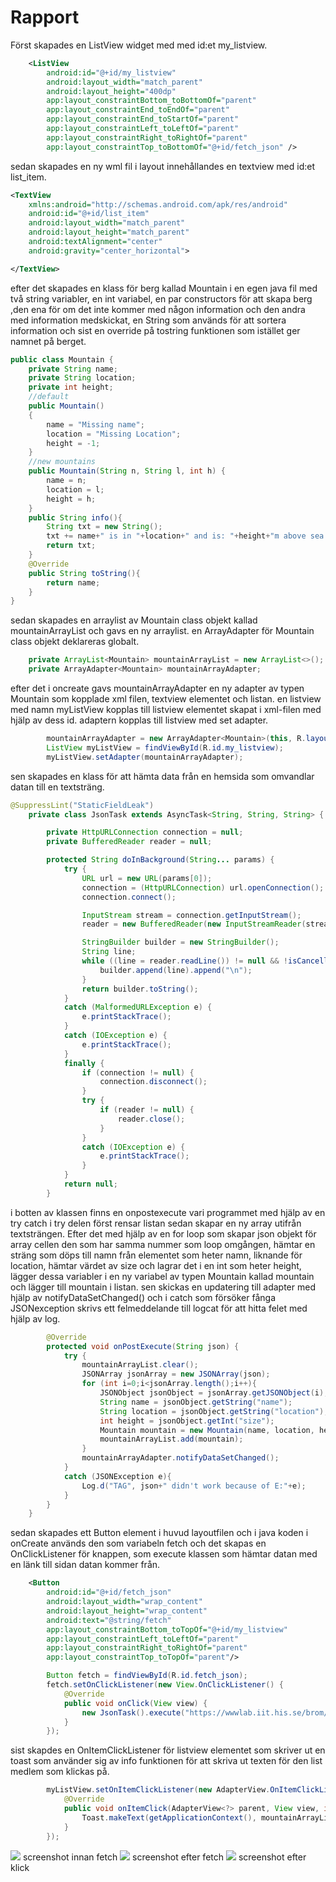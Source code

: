 
# Rapport
Först skapades en ListView widget med med id:et my_listview.
```XML
    <ListView
        android:id="@+id/my_listview"
        android:layout_width="match_parent"
        android:layout_height="400dp"
        app:layout_constraintBottom_toBottomOf="parent"
        app:layout_constraintEnd_toEndOf="parent"
        app:layout_constraintEnd_toStartOf="parent"
        app:layout_constraintLeft_toLeftOf="parent"
        app:layout_constraintRight_toRightOf="parent"
        app:layout_constraintTop_toBottomOf="@+id/fetch_json" />
```
sedan skapades en ny wml fil i layout innehållandes en textview med id:et list_item.
```XML
<TextView
    xmlns:android="http://schemas.android.com/apk/res/android"
    android:id="@+id/list_item"
    android:layout_width="match_parent"
    android:layout_height="match_parent"
    android:textAlignment="center"
    android:gravity="center_horizontal">

</TextView>
```
efter det skapades en klass för berg kallad Mountain i en egen java fil med två string variabler, en int variabel, en par constructors för att skapa berg ,den ena för om det inte kommer med någon information och den andra med information medskickat, en String som används för att sortera information och sist en override på tostring funktionen som istället ger namnet på berget.
```JAVA
public class Mountain {
    private String name;
    private String location;
    private int height;
    //default
    public Mountain()
    {
        name = "Missing name";
        location = "Missing Location";
        height = -1;
    }
    //new mountains
    public Mountain(String n, String l, int h) {
        name = n;
        location = l;
        height = h;
    }
    public String info(){
        String txt = new String();
        txt += name+" is in "+location+" and is: "+height+"m above sea level";
        return txt;
    }
    @Override
    public String toString(){
        return name;
    }
}
```
sedan skapades en arraylist av Mountain class objekt kallad mountainArrayList och gavs en ny arraylist. en ArrayAdapter för Mountain class objekt deklareras globalt.
```JAVA
    private ArrayList<Mountain> mountainArrayList = new ArrayList<>();
    private ArrayAdapter<Mountain> mountainArrayAdapter;
```
efter det i oncreate gavs mountainArrayAdapter en ny adapter av typen Mountain som kopplade xml filen, textview elementet och listan. en listview med namn myListView kopplas till listview elementet skapat i xml-filen med hjälp av dess id. adaptern kopplas till listview med set adapter.
```JAVA
        mountainArrayAdapter = new ArrayAdapter<Mountain>(this, R.layout.list_item, R.id.list_item, mountainArrayList);
        ListView myListView = findViewById(R.id.my_listview);
        myListView.setAdapter(mountainArrayAdapter);

```
sen skapades en klass för att hämta data från en hemsida som omvandlar datan till en textsträng.
```JAVA
@SuppressLint("StaticFieldLeak")
    private class JsonTask extends AsyncTask<String, String, String> {

        private HttpURLConnection connection = null;
        private BufferedReader reader = null;

        protected String doInBackground(String... params) {
            try {
                URL url = new URL(params[0]);
                connection = (HttpURLConnection) url.openConnection();
                connection.connect();

                InputStream stream = connection.getInputStream();
                reader = new BufferedReader(new InputStreamReader(stream));

                StringBuilder builder = new StringBuilder();
                String line;
                while ((line = reader.readLine()) != null && !isCancelled()) {
                    builder.append(line).append("\n");
                }
                return builder.toString();
            }
            catch (MalformedURLException e) {
                e.printStackTrace();
            }
            catch (IOException e) {
                e.printStackTrace();
            }
            finally {
                if (connection != null) {
                    connection.disconnect();
                }
                try {
                    if (reader != null) {
                        reader.close();
                    }
                }
                catch (IOException e) {
                    e.printStackTrace();
                }
            }
            return null;
        }
```
i botten av klassen finns en onpostexecute vari programmet med hjälp av en try catch i try delen först rensar listan sedan skapar en ny array utifrån textsträngen.
Efter det med hjälp av en for loop som skapar json objekt för array cellen den som har samma nummer som loop omgången, hämtar en sträng som döps till namn från elementet som heter namn, liknande för location, hämtar värdet av size och lagrar det i en int som heter height, lägger dessa variabler i en ny variabel av typen Mountain kallad mountain och lägger till mountain i listan.
sen skickas en updatering till adapter med hjälp av notifyDataSetChanged() och i catch som försöker fånga JSONexception skrivs ett felmeddelande till logcat för att hitta felet med hjälp av log.
```JAVA
        @Override
        protected void onPostExecute(String json) {
            try {
                mountainArrayList.clear();
                JSONArray jsonArray = new JSONArray(json);
                for (int i=0;i<jsonArray.length();i++){
                    JSONObject jsonObject = jsonArray.getJSONObject(i);
                    String name = jsonObject.getString("name");
                    String location = jsonObject.getString("location");
                    int height = jsonObject.getInt("size");
                    Mountain mountain = new Mountain(name, location, height);
                    mountainArrayList.add(mountain);
                }
                mountainArrayAdapter.notifyDataSetChanged();
            }
            catch (JSONException e){
                Log.d("TAG", json+" didn't work because of E:"+e);
            }
        }
    }
```
sedan skapades ett Button element i huvud layoutfilen och i java koden i onCreate används den som variabeln fetch och det skapas en OnClickListener för knappen, som execute klassen som hämtar datan med en länk till sidan datan kommer från.
```XML
    <Button
        android:id="@+id/fetch_json"
        android:layout_width="wrap_content"
        android:layout_height="wrap_content"
        android:text="@string/fetch"
        app:layout_constraintBottom_toTopOf="@+id/my_listview"
        app:layout_constraintLeft_toLeftOf="parent"
        app:layout_constraintRight_toRightOf="parent"
        app:layout_constraintTop_toTopOf="parent"/>
```
```JAVA
        Button fetch = findViewById(R.id.fetch_json);
        fetch.setOnClickListener(new View.OnClickListener() {
            @Override
            public void onClick(View view) {
                new JsonTask().execute("https://wwwlab.iit.his.se/brom/kurser/mobilprog/dbservice/admin/getdataasjson.php?type=brom");
            }
        });
```
sist skapdes en OnItemClickListener för listview elementet som skriver ut en toast som använder sig av info funktionen för att skriva ut texten för den list medlem som klickas på.
```JAVA
        myListView.setOnItemClickListener(new AdapterView.OnItemClickListener() {
            @Override
            public void onItemClick(AdapterView<?> parent, View view, int position, long id) {
                Toast.makeText(getApplicationContext(), mountainArrayList.get(position).info(), Toast.LENGTH_LONG).show();
            }
        });
```
![](Screenshotclear.png)
screenshot innan fetch
![](Screenshotfetch.png)
screenshot efter fetch
![](Screenshotclick.png)
screenshot efter klick

